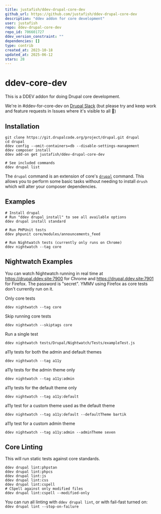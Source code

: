 ```yaml
---
title: justafish/ddev-drupal-core-dev
github_url: https://github.com/justafish/ddev-drupal-core-dev
description: "ddev addon for core development"
user: justafish
repo: ddev-drupal-core-dev
repo_id: 706601727
ddev_version_constraint: ""
dependencies: []
type: contrib
created_at: 2023-10-18
updated_at: 2025-06-12
stars: 28
---
```


# ddev-core-dev

This is a DDEV addon for doing Drupal core development.

We're in #ddev-for-core-dev on [Drupal Slack](https://www.drupal.org/community/contributor-guide/reference-information/talk/tools/slack) (but please try and keep work
and feature requests in Issues where it's visible to all 🙏)

## Installation
```
git clone https://git.drupalcode.org/project/drupal.git drupal
cd drupal
ddev config --omit-containers=db --disable-settings-management
ddev composer install
ddev add-on get justafish/ddev-drupal-core-dev

# See included commands
ddev drupal list
```

The `drupal` command is an extension of core's [`drupal`](https://git.drupalcode.org/project/drupal/-/blob/11.x/core/scripts/drupal?ref_type=heads)
command. This allows you to perform some basic tasks without needing to install
`drush` which will alter your composer dependencies.

## Examples
```
# Install drupal
# Run "ddev drupal install" to see all available options
ddev drupal install standard

# Run PHPUnit tests
ddev phpunit core/modules/announcements_feed

# Run Nightwatch tests (currently only runs on Chrome)
ddev nightwatch --tag core
```

## Nightwatch Examples

You can watch Nightwatch running in real time at https://drupal.ddev.site:7900
for Chrome and https://drupal.ddev.site:7901 for Firefox. The password is
"secret". YMMV using Firefox as core tests don't currently run on it.

Only core tests
```
ddev nightwatch --tag core
```

Skip running core tests
```
ddev nightwatch --skiptags core
```

Run a single test
```
ddev nightwatch tests/Drupal/Nightwatch/Tests/exampleTest.js
```

a11y tests for both the admin and default themes
```
ddev nightwatch --tag a11y
```

a11y tests for the admin theme only
```
ddev nightwatch --tag a11y:admin
```

a11y tests for the default theme only
```
ddev nightwatch --tag a11y:default
```

a11y test for a custom theme used as the default theme
```
ddev nightwatch --tag a11y:default --defaultTheme bartik
```

a11y test for a custom admin theme
```
ddev nightwatch --tag a11y:admin --adminTheme seven
```

## Core Linting

This will run static tests against core standards.

```
ddev drupal lint:phpstan
ddev drupal lint:phpcs
ddev drupal lint:js
ddev drupal lint:css
ddev drupal lint:cspell
# CSpell against only modified files
ddev drupal lint:cspell --modified-only
```

You can run all linting with `ddev drupal lint`, or with fail-fast turned on:
`ddev drupal lint --stop-on-failure`
